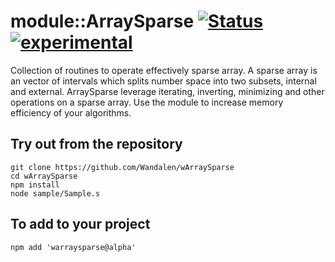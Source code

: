 
# module::ArraySparse [![Status](https://github.com/Wandalen/wArraySparse/workflows/publish/badge.svg)](https://github.com/Wandalen/wArraySparse/actions?query=workflow%3Apublish) [![experimental](https://img.shields.io/badge/stability-experimental-orange.svg)](https://github.com/emersion/stability-badges#experimental)

Collection of routines to operate effectively sparse array. A sparse array is an vector of intervals which splits number space into two subsets, internal and external. ArraySparse leverage iterating, inverting, minimizing and other operations on a sparse array. Use the module to increase memory efficiency of your algorithms.

## Try out from the repository
```
git clone https://github.com/Wandalen/wArraySparse
cd wArraySparse
npm install
node sample/Sample.s
```

## To add to your project
```
npm add 'warraysparse@alpha'
```



























































